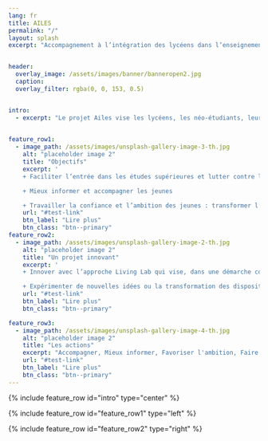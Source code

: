 ```yaml
---
lang: fr
title: AILES
permalink: "/"
layout: splash
excerpt: "Accompagnement à l’intégration des lycéens dans l’enseignement supérieur"


header:
  overlay_image: /assets/images/banner/banneropen2.jpg
  caption: 
  overlay_filter: rgba(0, 0, 153, 0.5)


intro: 
  - excerpt: "Le projet Ailes vise les lycéens, les néo-étudiants, leurs familles, mais aussi l’ensemble des acteurs de l’éducation et de l’orientation."
 

feature_row1:
  - image_path: /assets/images/unsplash-gallery-image-3-th.jpg
    alt: "placeholder image 2"
    title: "Objectifs"
    excerpt: '
    + Faciliter l’entrée dans les études supérieures et lutter contre l’autocensure.

    + Mieux informer et accompagner les jeunes

    + Travailler la confiance et l’ambition des jeunes : transformer l’écosystème dans lequel ils évoluent'
    url: "#test-link"
    btn_label: "Lire plus"
    btn_class: "btn--primary"
feature_row2:
  - image_path: /assets/images/unsplash-gallery-image-2-th.jpg
    alt: "placeholder image 2"
    title: "Un projet innovant"
    excerpt: '
    + Innover avec l’approche Living Lab qui vise, dans une démarche collaborative, à construire, avec l’ensemble des acteurs, une compréhension partagée des problèmes et des solutions dans les territoires.

    + Expérimenter de nouvelles idées ou la transformation des dispositifs existants. Le projet Ailes repose sur une démarche itérative permettant de faire constamment évoluer les dispositifs afin de toujours mieux répondre aux problématiques rencontrés par les lycéens. Il est adossé à une évaluation scientifique menée par un laboratoire de recherche totalement partie prenante du projet. '
    url: "#test-link"
    btn_label: "Lire plus"
    btn_class: "btn--primary"

feature_row3:
  - image_path: /assets/images/unsplash-gallery-image-4-th.jpg
    alt: "placeholder image 2"
    title: "Les actions"
    excerpt: "Accompagner, Mieux informer, Favoriser l'ambition, Faire decouvrir les metiers. "
    url: "#test-link"
    btn_label: "Lire plus"
    btn_class: "btn--primary" 
---
```



{% include feature_row id="intro" type="center" %}

{% include feature_row id="feature_row1" type="left" %}

{% include feature_row id="feature_row2" type="right" %}

<!-- {% include feature_row id="feature_row3" type="center" %}
 -->


<!-- If you want to display the new or announcements here  -->
<!-- ## Announcements


{% include /AILES/Posts-FR.html %} -->


